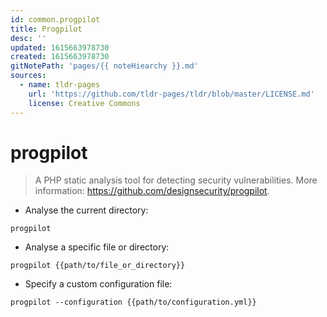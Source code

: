 ```yaml
---
id: common.progpilot
title: Progpilot
desc: ''
updated: 1615663978730
created: 1615663978730
gitNotePath: 'pages/{{ noteHiearchy }}.md'
sources:
  - name: tldr-pages
    url: 'https://github.com/tldr-pages/tldr/blob/master/LICENSE.md'
    license: Creative Commons
---
```

# progpilot

> A PHP static analysis tool for detecting security vulnerabilities.
> More information: <https://github.com/designsecurity/progpilot>.

- Analyse the current directory:

`progpilot`

- Analyse a specific file or directory:

`progpilot {{path/to/file_or_directory}}`

- Specify a custom configuration file:

`progpilot --configuration {{path/to/configuration.yml}}`


